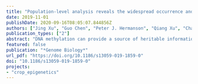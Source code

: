 ```yaml
---
title: "Population-level analysis reveals the widespread occurrence and phenotypic consequence of DNA methylation variation not tagged by genetic variation in maize"
date: 2019-11-01
publishDate: 2020-09-16T08:05:07.844856Z
authors: ["Jing Xu", "Guo Chen", "Peter J. Hermanson", "Qiang Xu", "Changshuo Sun", "Wenqing Chen", "Qiuxin Kan", "Minqi Li", "admin", "Jianbing Yan", "Lin Li", "Nathan M. Springer", "Qing Li"]
publication_types: ["2"]
abstract: "DNA methylation can provide a source of heritable information that is sometimes entirely uncoupled from genetic variation. However, the extent of this uncoupling and the roles of DNA methylation in shaping diversity of both gene expression and phenotypes are hotly debated. Here, we investigate the genetic basis and biological functions of DNA methylation at a population scale in maize."
featured: false
publication: "*Genome Biology*"
url_pdf: "https://doi.org/10.1186/s13059-019-1859-0"
doi: "10.1186/s13059-019-1859-0"
projects:
- "crop_epigenetics"
---
```

